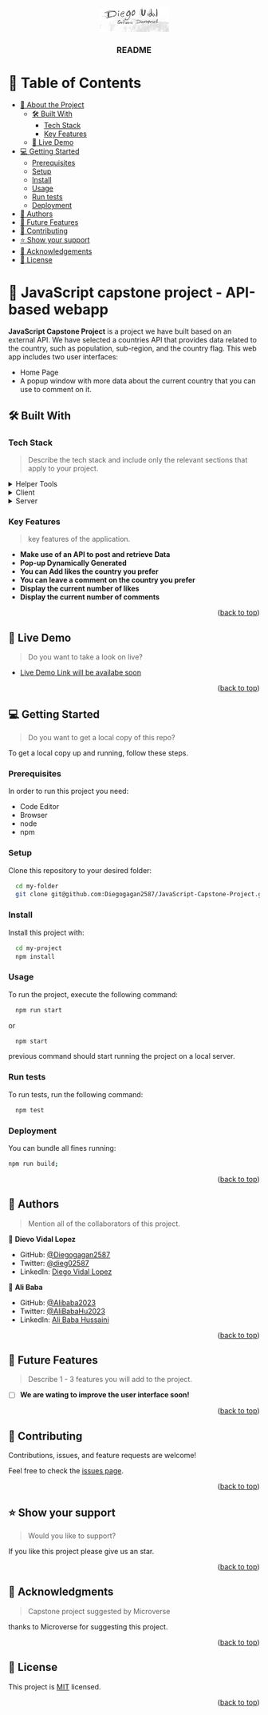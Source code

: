 <a name="readme-top"></a>

<div align="center">
  <!-- You are encouraged to replace this logo with your own! Otherwise you can also remove it. -->
  <img src="mylogo.png" alt="logo" width="140"  height="auto" />
  <br/>

  <h3><b>README</b></h3>

</div>

<!-- TABLE OF CONTENTS -->

# 📗 Table of Contents

- [📖 About the Project](#about-project)
  - [🛠 Built With](#built-with)
    - [Tech Stack](#tech-stack)
    - [Key Features](#key-features)
  - [🚀 Live Demo](#live-demo)
- [💻 Getting Started](#getting-started)
  - [Prerequisites](#prerequisites)
  - [Setup](#setup)
  - [Install](#install)
  - [Usage](#usage)
  - [Run tests](#run-tests)
  - [Deployment](#deployment)
- [👥 Authors](#authors)
- [🔭 Future Features](#future-features)
- [🤝 Contributing](#contributing)
- [⭐️ Show your support](#support)
- [🙏 Acknowledgements](#acknowledgements)
- [📝 License](#license)

<!-- PROJECT DESCRIPTION -->

# 📖 JavaScript capstone project - API-based webapp <a name="about-project"></a>

> 

**JavaScript Capstone Project** is a project we have built based on an external API. We have selected a countries API that provides data related to the country, such as population, sub-region, and the country flag. This web app includes two user interfaces:
- Home Page
- A popup window with more data about the current country that you can use to comment on it.

## 🛠 Built With <a name="built-with"></a>

### Tech Stack <a name="tech-stack"></a>

> Describe the tech stack and include only the relevant sections that apply to your project.

<details>
  <summary>Helper Tools</summary>
  <ul>
    <li><a href="https://webpack.js.org//">WebPack</a></li>
    <li><a href="https://jestjs.io/">Jest</a></li>
    <li><a href="https://babeljs.io/">Babel</a></li>
  </ul>
</details>
<details>
  <summary>Client</summary>
  <ul>
    <li><a href="https://developer.mozilla.org/es/docs/Web/HTML">HTML</a></li>
    <li><a href="https://developer.mozilla.org/es/docs/Web/CSS">CSS</a></li>
    <li><a href="https://developer.mozilla.org/es/docs/Web/JavaScript">JavaScript</a></li>
  </ul>
</details>

<details>
  <summary>Server</summary>
  <ul>
    <li><a href="https://pages.github.com/">Github Pages</a></li>
    <li><a href="#">Countries API</a></li>
    <li><a href="https://microverse.notion.site/Involvement-API-869e60b5ad104603aa6db59e08150270">Microverse Involvement API</a></li>
  </ul>
</details>

<!-- Features -->

### Key Features <a name="key-features"></a>

> key features of the application.

- **Make use of an API to post and retrieve Data**
- **Pop-up Dynamically Generated**
- **You can Add likes the country you prefer**
- **You can leave a comment on the country you prefer**
- **Display the current number of likes**
- **Display the current number of comments**

<p align="right">(<a href="#readme-top">back to top</a>)</p>

<!-- LIVE DEMO -->

## 🚀 Live Demo <a name="live-demo"></a>

> Do you want to take a look on live?

- [Live Demo Link will be availabe soon](#)

<p align="right">(<a href="#readme-top">back to top</a>)</p>

<!-- GETTING STARTED -->

## 💻 Getting Started <a name="getting-started"></a>

> Do you want to get a local copy of this repo?

To get a local copy up and running, follow these steps.

### Prerequisites

In order to run this project you need:
- Code Editor
- Browser
- node
- npm

### Setup

Clone this repository to your desired folder:

```sh
  cd my-folder
  git clone git@github.com:Diegogagan2587/JavaScript-Capstone-Project.git
```

### Install

Install this project with:

```sh
  cd my-project
  npm install
```
### Usage

To run the project, execute the following command:

```sh
  npm run start
```
or

```sh
  npm start
```
previous command should start running the project on a local server.

### Run tests

To run tests, run the following command:

```sh
  npm test
```

### Deployment

You can bundle all fines running:

```sh
npm run build;
```

<p align="right">(<a href="#readme-top">back to top</a>)</p>

<!-- AUTHORS -->

## 👥 Authors <a name="authors"></a>

> Mention all of the collaborators of this project.

👤 **Dievo Vidal Lopez**

- GitHub: [@Diegogagan2587](https://github.com/Diegogagan2587)
- Twitter: [@dieg02587](https://twitter.com/dieg02587)
- LinkedIn: [Diego Vidal Lopez](https://www.linkedin.com/in/diego-vidal2587/?locale=en_US)

👤 **Ali Baba**

- GitHub: [@Alibaba2023](https://github.com/Alibaba2023)
- Twitter: [@AliBabaHu2023]( https://twitter.com/AliBabaHu2023)
- LinkedIn: [Ali Baba Hussaini](https://www.linkedin.com/in/ali-baba-hussaini-630607267/)

<p align="right">(<a href="#readme-top">back to top</a>)</p>

<!-- FUTURE FEATURES -->

## 🔭 Future Features <a name="future-features"></a>

> Describe 1 - 3 features you will add to the project.

- [ ] **We are wating to improve the user interface soon!**


<p align="right">(<a href="#readme-top">back to top</a>)</p>

<!-- CONTRIBUTING -->

## 🤝 Contributing <a name="contributing"></a>

Contributions, issues, and feature requests are welcome!

Feel free to check the [issues page](https://github.com/Diegogagan2587/JavaScript-Capstone-Project/issues).

<p align="right">(<a href="#readme-top">back to top</a>)</p>

<!-- SUPPORT -->

## ⭐️ Show your support <a name="support"></a>

> Would you like to support?

If you like this project please give us an star.

<p align="right">(<a href="#readme-top">back to top</a>)</p>

<!-- ACKNOWLEDGEMENTS -->

## 🙏 Acknowledgments <a name="acknowledgements"></a>

> Capstone project suggested by Microverse

thanks to Microverse for suggesting this project.

<p align="right">(<a href="#readme-top">back to top</a>)</p>

<!-- LICENSE -->

## 📝 License <a name="license"></a>

This project is [MIT](./LICENSE) licensed.

<p align="right">(<a href="#readme-top">back to top</a>)</p>
